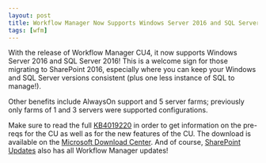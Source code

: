 ```yaml
---
layout: post
title: Workflow Manager Now Supports Windows Server 2016 and SQL Server 2016
tags: [wfm]
---
```


With the release of Workflow Manager CU4, it now supports Windows Server 2016 and SQL Server 2016! This is a welcome sign for those migrating to SharePoint 2016, especially where you can keep your Windows and SQL Server versions consistent (plus one less instance of SQL to manage!).

Other benefits include AlwaysOn support and 5 server farms; previously only farms of 1 and 3 servers were supported configurations.

Make sure to read the full [KB4019220](https://support.microsoft.com/help/4019220) in order to get information on the pre-reqs for the CU as well as for the new features of the CU. The download is available on the [Microsoft Download Center](https://www.microsoft.com/en-us/download/details.aspx?id=55643). And of course, [SharePoint Updates](https://sharepointupdates.com/) also has all Workflow Manager updates!